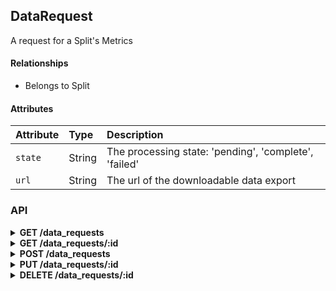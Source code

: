 ## DataRequest

A request for a Split's Metrics

#### Relationships

- Belongs to Split

#### Attributes

| Attribute | Type   | Description |
| :-------- | :----- | :---------- |
| `state`   | String | The processing state: 'pending', 'complete', 'failed' |
| `url`     | String | The url of the downloadable data export |


### API

<details>
<summary><strong>GET /data_requests</strong></summary>

- Scoped by project owner or collaborator roles
- Site admins can access all data requests
- Filterable by `split_id` and `projects.slug`
- Includes `split` by default

``` json
{
  "data": [{
    "id": "1",
    "type": "data_requests",
    "attributes": {
      "split_id": 1,
      "state": "pending",
      "url": null,
      "created_at": "2016-11-02T12:00:00Z",
      "updated_at": "2016-11-02T12:00:00Z"
    },
    "relationships": {
      "split": {
        "data": {
          "id": "1",
          "type": "splits"
        }
      }
    },
    "links": {
      "self": "/data_requests/1",
      "split": "/splits/1"
    }
  }],
  "included": [{
    "id": "1",
    "type": "splits",
    "attributes": {
      "name": "Landing text",
      "key": "landing.text",
      "state": "active",
      "project_id": "1",
      "metric_types": ["classifier_visited", "classification_created"],
      "ends_at": "2016-11-16T12:00:00Z",
      "created_at": "2016-11-02T12:00:00Z",
      "updated_at": "2016-11-02T12:00:00Z"
    },
    "links": {
      "self": "/splits/1",
      "variants": "/variants?filter[split_id]=1",
      "data_requests": "/data_requests?filter[split_id]=1"
    }
  }],
  "jsonapi": {
    "version": "1.0"
  },
  "links": {
    "self": "/data_requests?page[number]=1&page[size]=1",
    "next": "/data_requests?page[number]=2&page[size]=1",
    "last": "/data_requests?page[number]=123&page[size]=1"
  }
}
```
</details>

<details>
<summary><strong>GET /data_requests/:id</strong></summary>

- Scoped by project owner or collaborator roles
- Site admins can access all data requests
- Includes `split` by default

``` json
{
  "data": [{
    "id": "1",
    "type": "data_requests",
    "attributes": {
      "split_id": 1,
      "state": "pending",
      "url": null,
      "created_at": "2016-11-02T12:00:00Z",
      "updated_at": "2016-11-02T12:00:00Z"
    },
    "relationships": {
      "split": {
        "data": {
          "id": "1",
          "type": "splits"
        }
      }
    },
    "links": {
      "self": "/data_requests/1",
      "split": "/splits/1"
    }
  }],
  "included": [{
    "id": "1",
    "type": "splits",
    "attributes": {
      "name": "Landing text",
      "key": "landing.text",
      "state": "active",
      "project_id": "1",
      "metric_types": ["classifier_visited", "classification_created"],
      "ends_at": "2016-11-16T12:00:00Z",
      "created_at": "2016-11-02T12:00:00Z",
      "updated_at": "2016-11-02T12:00:00Z"
    },
    "links": {
      "self": "/splits/1",
      "variants": "/variants?filter[split_id]=1",
      "data_requests": "/data_requests?filter[split_id]=1"
    }
  }],
  "jsonapi": {
    "version": "1.0"
  }
}
```
</details>

<details>
<summary><strong>POST /data_requests</strong></summary>

- Accessible by project owners, collaborators, and site admins

##### Schema

``` json
{
  "properties": {
    "data": {
      "properties": {
        "split_id": {
          "oneOf": [{
            "type": "integer",
            "minimum": 1
          }, {
            "type": "string",
            "pattern": "^[1-9]\\d*$"
          }]
        }
      },
      "type": "object",
      "required": ["split_id"],
      "additionalProperties": false
    }
  },
  "type": "object",
  "required": ["data"]
}
```

##### Example

``` json
{
  "data": {
    "attributes": {},
    "relationships": {
      "splits": {
        "data": {
          "type": "splits",
          "id": "1"
        }
      }
    }
  }
}
```
</details>

<details>
<summary><strong>PUT /data_requests/:id</strong></summary>

- Not permitted
</details>

<details>
<summary><strong>DELETE /data_requests/:id</strong></summary>

- Not permitted
</details>
